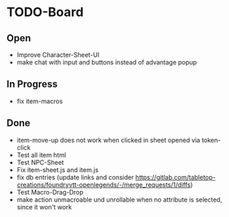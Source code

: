  # TODO-Board

## Open
- Improve Character-Sheet-UI
- make chat with input and buttons instead of advantage popup

## In Progress
- fix item-macros

## Done
- item-move-up does not work when clicked in sheet opened via token-click
- Test all item html
- Test NPC-Sheet
- Fix item-sheet.js and item.js
- fix db entries (update links and consider https://gitlab.com/tabletop-creations/foundryvtt-openlegends/-/merge_requests/1/diffs)
- Test Macro-Drag-Drop
- make action unmacroable und unrollable when no attribute is selected, since it won't work
